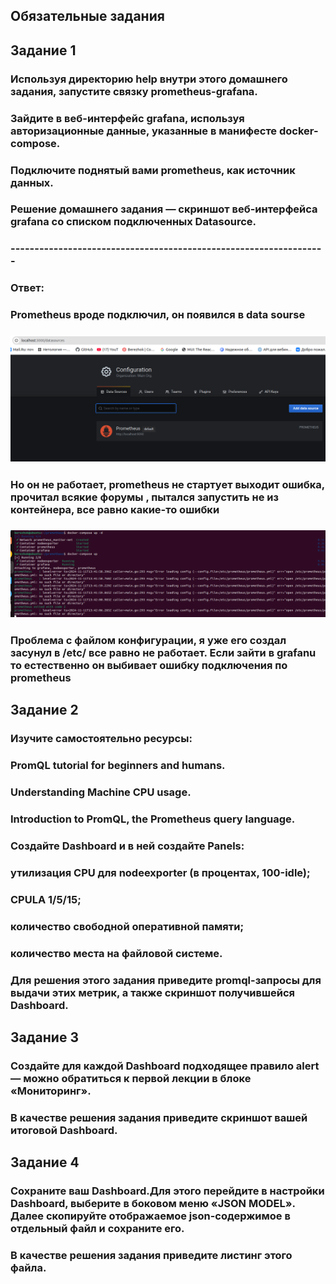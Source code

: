 ## Обязательные задания
## Задание 1
### Используя директорию help внутри этого домашнего задания, запустите связку prometheus-grafana.
### Зайдите в веб-интерфейс grafana, используя авторизационные данные, указанные в манифесте docker-compose.
### Подключите поднятый вами prometheus, как источник данных.
### Решение домашнего задания — скриншот веб-интерфейса grafana со списком подключенных Datasource.
### ------------------------------------------------------------------
### Ответ:
### Prometheus вроде подключил, он появился в data sourse
### ![](https://github.com/Berezhok/grafana/blob/main/img/grafana1.png)
### Но он не работает, prometheus не стартует выходит ошибка, прочитал всякие форумы , пытался запустить не из контейнера, все равно какие-то ошибки
### ![](https://github.com/Berezhok/grafana/blob/main/img/dockerError.png)
### Проблема с файлом конфигурации, я уже его создал засунул в /etc/ все равно не работает. Если зайти в grafanu то естественно он выбивает ошибку подключения по prometheus
## Задание 2
### Изучите самостоятельно ресурсы:
### 
### PromQL tutorial for beginners and humans.
### Understanding Machine CPU usage.
### Introduction to PromQL, the Prometheus query language.
### Создайте Dashboard и в ней создайте Panels:
### 
### утилизация CPU для nodeexporter (в процентах, 100-idle);
### CPULA 1/5/15;
### количество свободной оперативной памяти;
### количество места на файловой системе.
### Для решения этого задания приведите promql-запросы для выдачи этих метрик, а также скриншот получившейся Dashboard.
### 
## Задание 3
### Создайте для каждой Dashboard подходящее правило alert — можно обратиться к первой лекции в блоке «Мониторинг».
### В качестве решения задания приведите скриншот вашей итоговой Dashboard.
## Задание 4
### Сохраните ваш Dashboard.Для этого перейдите в настройки Dashboard, выберите в боковом меню «JSON MODEL». Далее скопируйте отображаемое json-содержимое в отдельный файл и сохраните его.
### В качестве решения задания приведите листинг этого файла.